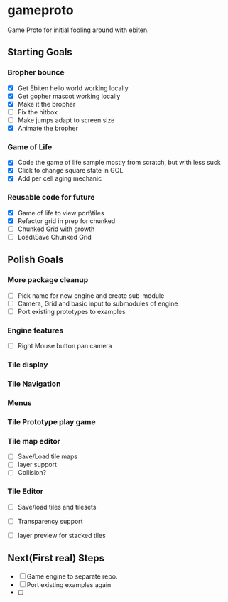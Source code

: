 # gameproto 
Game Proto for initial fooling around with ebiten.

## Starting Goals
 ### Bropher bounce
 - [x] Get Ebiten hello world working locally 
 - [x] Get gopher mascot working locally
 - [x] Make it the bropher
 - [ ] Fix the hitbox
 - [ ] Make jumps adapt to screen size
 - [x] Animate the bropher
 ### Game of Life 
 - [x] Code the game of life sample mostly from scratch, but with less suck
 - [x] Click to change square state in GOL
 - [x] Add per cell aging mechanic
 ### Reusable code for future
 - [x] Game of life to view port\tiles
 - [x] Refactor grid in prep for chunked
 - [ ] Chunked Grid with growth
 - [ ] Load\Save Chunked Grid
 
 ## Polish Goals
  ### More package cleanup
  - [ ] Pick name for new engine and create sub-module
  - [ ] Camera, Grid and basic input to submodules of engine
  - [ ] Port existing prototypes to examples
  ### Engine features
  - [ ] Right Mouse button pan camera
  ### Tile display
  ### Tile Navigation
  ### Menus
  ### Tile Prototype play game
  ### Tile map editor
  - [ ] Save/Load tile maps
  - [ ] layer support
  - [ ] Collision?
  ### Tile Editor
  - [ ] Save/load tiles and tilesets
  - [ ] Transparency support
  - [ ] layer preview for stacked tiles




## Next(First real) Steps
 - [ ] Game engine to separate repo.
 - [ ] Port existing examples again
 - [ ] 
